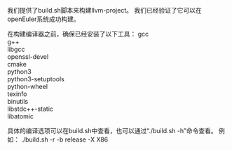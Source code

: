   我们提供了build.sh脚本来构建llvm-project。
  我们已经验证了它可以在openEuler系统成功构建。

  在构建编译器之前，确保已经安装了以下工具：
  gcc \
  g++ \
  libgcc \
  openssl-devel \
  cmake \
  python3 \
  python3-setuptools \
  python-wheel \
  texinfo \
  binutils \
  libstdc++-static \
  libatomic

 具体的编译选项可以在build.sh中查看，也可以通过“./build.sh -h”命令查看。
 例如：
   ./build.sh -r -b release -X X86

